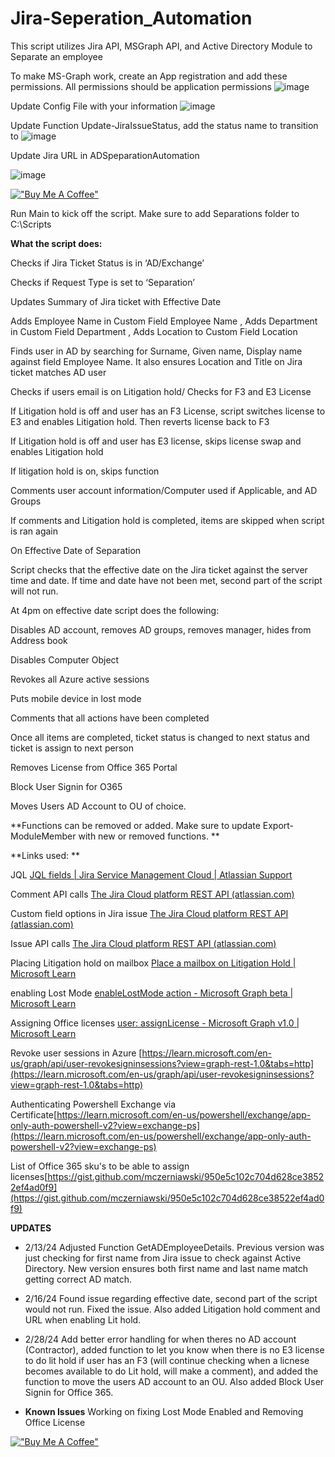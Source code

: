 # Jira-Seperation_Automation
This script utilizes Jira API, MSGraph API, and Active Directory Module to Separate an employee 

To make MS-Graph work, create an App registration and add these permissions. All permissions should be application permissions
![image](https://github.com/rcb0727/Jira-Seperation-Automation/assets/130812613/cf6385dc-3130-4cc1-b97a-29321e6f9384)

Update Config File with your information
![image](https://github.com/rcb0727/Jira-Seperation-Automation/assets/130812613/4cf02870-6c04-42f3-85a7-d33eb5b67986)

Update Function Update-JiraIssueStatus, add the status name to transition to
![image](https://github.com/rcb0727/Jira-Seperation-Automation/assets/130812613/3c652022-d49e-415d-bbfa-a423fe7c3f45)

Update Jira URL in ADSpeparationAutomation

![image](https://github.com/rcb0727/Jira-Seperation-Automation/assets/130812613/d821f50a-d4ee-4083-aee8-707afeaba4ab)


[!["Buy Me A Coffee"](https://www.buymeacoffee.com/assets/img/custom_images/orange_img.png)](https://www.buymeacoffee.com/rcb0727)

Run Main to kick off the script.
Make sure to add Separations folder to C:\Scripts 

**What the script does:**

Checks if Jira Ticket Status is in ‘AD/Exchange’

Checks if Request Type is set to ‘Separation’

Updates Summary of Jira ticket with Effective Date

Adds Employee Name in Custom Field Employee Name , Adds Department in Custom Field Department , Adds Location to Custom Field Location

Finds user in AD by searching for Surname, Given name, Display name against field Employee Name. It also ensures Location and Title on Jira ticket matches AD user

Checks if users email is on Litigation hold/ Checks for F3 and E3 License

If Litigation hold is off and user has an F3 License, script switches license to E3 and enables Litigation hold. Then reverts license back to F3

If Litigation hold is off and user has E3 license, skips license swap and enables Litigation hold

If litigation hold is on, skips function

Comments user account information/Computer used if Applicable, and AD Groups

If comments and Litigation hold is completed, items are skipped when script is ran again

On Effective Date of Separation

Script checks that the effective date on the Jira ticket against the server time and date. If time and date have not been met, second part of the script will not run.

At 4pm on effective date script does the following:

Disables AD account, removes AD groups, removes manager, hides from Address book

Disables Computer Object

Revokes all Azure active sessions

Puts mobile device in lost mode

Comments that all actions have been completed

Once all items are completed, ticket status is changed to next status and ticket is assign to next person

Removes License from Office 365 Portal

Block User Signin for O365

Moves Users AD Account to OU of choice.


**Functions can be removed or added. Make sure to update Export-ModuleMember with new or removed functions. **

**Links used: **

JQL [JQL fields | Jira Service Management Cloud | Atlassian Support](https://support.atlassian.com/jira-service-management-cloud/docs/jql-fields/) 

Comment API calls [The Jira Cloud platform REST API (atlassian.com)](https://developer.atlassian.com/cloud/jira/platform/rest/v3/api-group-issue-comments/#api-group-issue-comments) 

Custom field options in Jira issue [The Jira Cloud platform REST API (atlassian.com)](https://developer.atlassian.com/cloud/jira/platform/rest/v3/api-group-issue-custom-field-options/#api-group-issue-custom-field-options) 

Issue API calls [The Jira Cloud platform REST API (atlassian.com)](https://developer.atlassian.com/cloud/jira/platform/rest/v3/api-group-issues/#api-group-issues) 

Placing Litigation hold on mailbox [Place a mailbox on Litigation Hold | Microsoft Learn](https://learn.microsoft.com/en-us/exchange/policy-and-compliance/holds/litigation-holds?view=exchserver-2019) 

enabling Lost Mode [enableLostMode action - Microsoft Graph beta | Microsoft Learn](https://learn.microsoft.com/en-us/graph/api/intune-devices-manageddevice-enablelostmode?view=graph-rest-beta) 

Assigning Office licenses [user: assignLicense - Microsoft Graph v1.0 | Microsoft Learn](https://learn.microsoft.com/en-us/graph/api/user-assignlicense?view=graph-rest-1.0&tabs=http)

Revoke user sessions in Azure [https://learn.microsoft.com/en-us/graph/api/user-revokesigninsessions?view=graph-rest-1.0&tabs=http](https://learn.microsoft.com/en-us/graph/api/user-revokesigninsessions?view=graph-rest-1.0&tabs=http)

Authenticating Powershell Exchange via Certificate[https://learn.microsoft.com/en-us/powershell/exchange/app-only-auth-powershell-v2?view=exchange-ps](https://learn.microsoft.com/en-us/powershell/exchange/app-only-auth-powershell-v2?view=exchange-ps) 

List of Office 365 sku's to be able to assign licenses[https://gist.github.com/mczerniawski/950e5c102c704d628ce38522ef4ad0f9](https://gist.github.com/mczerniawski/950e5c102c704d628ce38522ef4ad0f9)


**UPDATES**

- 2/13/24 Adjusted Function GetADEmployeeDetails. Previous version was just checking for first name from Jira issue to check against Active Directory. New version ensures both first name and last name match getting correct AD match.
- 2/16/24 Found issue regarding effective date, second part of the script would not run. Fixed the issue. Also added Litigation hold comment and URL when enabling Lit hold.
- 2/28/24 Add better error handling for when theres no AD account (Contractor), added function to let you know when there is no E3 license to do lit hold if user has an F3 (will continue checking when a licnese becomes available to do Lit hold, will make a comment), and added the function to move the users AD account to an OU. Also added Block User Signin for Office 365.

- **Known Issues** Working on fixing Lost Mode Enabled and Removing Office License

[!["Buy Me A Coffee"](https://www.buymeacoffee.com/assets/img/custom_images/orange_img.png)](https://www.buymeacoffee.com/rcb0727)
